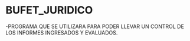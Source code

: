 # BUFET_JURIDICO
-PROGRAMA QUE SE UTILIZARA PARA PODER LLEVAR UN CONTROL DE LOS INFORMES INGRESADOS Y EVALUADOS.
